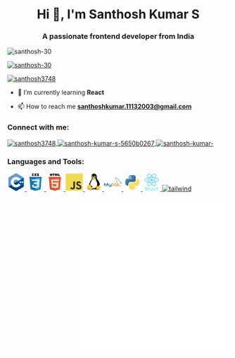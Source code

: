 <h1 align="center">Hi 👋, I'm Santhosh Kumar S</h1>
<h3 align="center">A passionate frontend developer from India</h3>

<p align="left"> 
  <img src="https://komarev.com/ghpvc/?username=santhosh-30&label=Profile%20views&color=0e75b6&style=flat" alt="santhosh-30" /> 
</p>

<p align="left"> 
  <a href="https://github.com/ryo-ma/github-profile-trophy">
    <img src="https://github-profile-trophy.vercel.app/?username=santhosh-30" alt="santhosh-30" />
  </a> 
</p>

<p align="left"> 
  <a href="https://twitter.com/santhosh3748" target="blank">
    <img src="https://img.shields.io/twitter/follow/santhosh3748?logo=twitter&style=for-the-badge" alt="santhosh3748" />
  </a> 
</p>

- 🌱 I’m currently learning **React**

- 📫 How to reach me **santhoshkumar.11132003@gmail.com**

<h3 align="left">Connect with me:</h3>
<p align="left">
  <a href="https://twitter.com/santhosh3748" target="blank">
    <img align="center" src="https://raw.githubusercontent.com/rahuldkjain/github-profile-readme-generator/master/src/images/icons/Social/twitter.svg" alt="santhosh3748" height="30" width="40" />
  </a>
  <a href="https://linkedin.com/in/santhosh-kumar-s-5650b0267" target="blank">
    <img align="center" src="https://raw.githubusercontent.com/rahuldkjain/github-profile-readme-generator/master/src/images/icons/Social/linked-in-alt.svg" alt="santhosh-kumar-s-5650b0267" height="30" width="40" />
  </a>
  <a href="https://www.leetcode.com/santhosh-kumar-" target="blank">
    <img align="center" src="https://raw.githubusercontent.com/rahuldkjain/github-profile-readme-generator/master/src/images/icons/Social/leet-code.svg" alt="santhosh-kumar-" height="30" width="40" />
  </a>
</p>

<h3 align="left">Languages and Tools:</h3>
<p align="left"> 
  <a href="https://www.w3schools.com/cpp/" target="_blank" rel="noreferrer"> 
    <img src="https://raw.githubusercontent.com/devicons/devicon/master/icons/cplusplus/cplusplus-original.svg" alt="cplusplus" width="40" height="40"/> 
  </a> 
  <a href="https://www.w3schools.com/css/" target="_blank" rel="noreferrer"> 
    <img src="https://raw.githubusercontent.com/devicons/devicon/master/icons/css3/css3-original-wordmark.svg" alt="css3" width="40" height="40"/> 
  </a> 
  <a href="https://www.w3.org/html/" target="_blank" rel="noreferrer"> 
    <img src="https://raw.githubusercontent.com/devicons/devicon/master/icons/html5/html5-original-wordmark.svg" alt="html5" width="40" height="40"/> 
  </a> 
  <a href="https://developer.mozilla.org/en-US/docs/Web/JavaScript" target="_blank" rel="noreferrer"> 
    <img src="https://raw.githubusercontent.com/devicons/devicon/master/icons/javascript/javascript-original.svg" alt="javascript" width="40" height="40"/> 
  </a> 
  <a href="https://www.linux.org/" target="_blank" rel="noreferrer"> 
    <img src="https://raw.githubusercontent.com/devicons/devicon/master/icons/linux/linux-original.svg" alt="linux" width="40" height="40"/> 
  </a> 
  <a href="https://www.mysql.com/" target="_blank" rel="noreferrer"> 
    <img src="https://raw.githubusercontent.com/devicons/devicon/master/icons/mysql/mysql-original-wordmark.svg" alt="mysql" width="40" height="40"/> 
  </a> 
  <a href="https://www.python.org" target="_blank" rel="noreferrer"> 
    <img src="https://raw.githubusercontent.com/devicons/devicon/master/icons/python/python-original.svg" alt="python" width="40" height="40"/> 
  </a> 
  <a href="https://reactjs.org/" target="_blank" rel="noreferrer"> 
    <img src="https://raw.githubusercontent.com/devicons/devicon/master/icons/react/react-original-wordmark.svg" alt="react" width="40" height="40"/> 
  </a> 
  <a href="https://tailwindcss.com/" target="_blank" rel="noreferrer"> 
    <img src="https://www.vectorlogo.zone/logos/tailwindcss/tailwindcss-icon.svg" alt="tailwind" width="40" height="40"/> 
  </a> 
</p>

<p align="left">
  <p align="right" style="margin-left: 20px;">
  <img src="https://github.com/Santhosh-30/Santhosh-30/blob/main/61daddaa-b94d-497f-a682-58ac90cbffa4.gif" alt="Lottie Animation" width="350px" />
</p>

</p>



